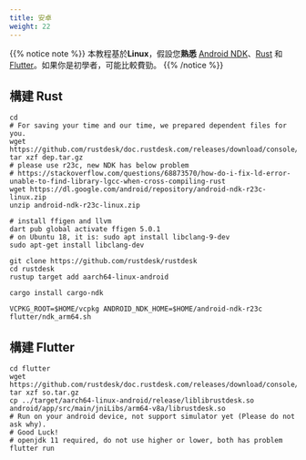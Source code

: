 ```yaml
---
title: 安卓
weight: 22
---
```


{{% notice note %}}
本教程基於**Linux**，假設您**熟悉** [Android NDK](https://developer.android.com/ndk/downloads)、[Rust](https://rustup.rs/) 和 [Flutter](https://flutter.dev/)。如果你是初學者，可能比較費勁。
{{% /notice %}}

## 構建 Rust
```
cd
# For saving your time and our time, we prepared dependent files for you.
wget https://github.com/rustdesk/doc.rustdesk.com/releases/download/console/dep.tar.gz
tar xzf dep.tar.gz
# please use r23c, new NDK has below problem
# https://stackoverflow.com/questions/68873570/how-do-i-fix-ld-error-unable-to-find-library-lgcc-when-cross-compiling-rust
wget https://dl.google.com/android/repository/android-ndk-r23c-linux.zip
unzip android-ndk-r23c-linux.zip

# install ffigen and llvm 
dart pub global activate ffigen 5.0.1
# on Ubuntu 18, it is: sudo apt install libclang-9-dev
sudo apt-get install libclang-dev

git clone https://github.com/rustdesk/rustdesk
cd rustdesk
rustup target add aarch64-linux-android 

cargo install cargo-ndk

VCPKG_ROOT=$HOME/vcpkg ANDROID_NDK_HOME=$HOME/android-ndk-r23c flutter/ndk_arm64.sh
```

## 構建 Flutter

```
cd flutter
wget https://github.com/rustdesk/doc.rustdesk.com/releases/download/console/so.tar.gz
tar xzf so.tar.gz
cp ../target/aarch64-linux-android/release/liblibrustdesk.so android/app/src/main/jniLibs/arm64-v8a/librustdesk.so
# Run on your android device, not support simulator yet (Please do not ask why).
# Good Luck!
# openjdk 11 required, do not use higher or lower, both has problem
flutter run
```
